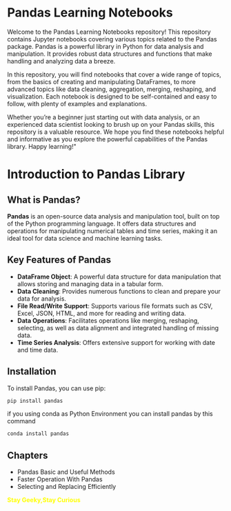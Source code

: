 # Pandas Learning Notebooks
Welcome to the Pandas Learning Notebooks repository! This repository contains Jupyter notebooks covering various topics related to the Pandas package. Pandas is a powerful library in Python for data analysis and manipulation. It provides robust data structures and functions that make handling and analyzing data a breeze.


In this repository, you will find notebooks that cover a wide range of topics, from the basics of creating and manipulating DataFrames, to more advanced topics like data cleaning, aggregation, merging, reshaping, and visualization. Each notebook is designed to be self-contained and easy to follow, with plenty of examples and explanations.

Whether you’re a beginner just starting out with data analysis, or an experienced data scientist looking to brush up on your Pandas skills, this repository is a valuable resource. We hope you find these notebooks helpful and informative as you explore the powerful capabilities of the Pandas library. Happy learning!"

# Introduction to Pandas Library

<a id='what-is-pandas'></a>
## What is Pandas?

**Pandas** is an open-source data analysis and manipulation tool, built on top of the Python programming language. It offers data structures and operations for manipulating numerical tables and time series, making it an ideal tool for data science and machine learning tasks.

<a id='key-features-of-pandas'></a>
## Key Features of Pandas

- **DataFrame Object**: A powerful data structure for data manipulation that allows storing and managing data in a tabular form.
- **Data Cleaning**: Provides numerous functions to clean and prepare your data for analysis.
- **File Read/Write Support**: Supports various file formats such as CSV, Excel, JSON, HTML, and more for reading and writing data.
- **Data Operations**: Facilitates operations like merging, reshaping, selecting, as well as data alignment and integrated handling of missing data.
- **Time Series Analysis**: Offers extensive support for working with date and time data.

<a id='installation'></a>
## Installation

To install Pandas, you can use pip:

```bash
pip install pandas
```
if you using conda as Python Environment you can install pandas by this command

```bash
conda install pandas
```

## Chapters

- Pandas Basic and Useful Methods
- Faster Operation With Pandas
- Selecting and Replacing Efficiently


<span style="color:yellow">**Stay Geeky,Stay Curious** </span>
